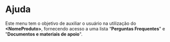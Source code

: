 # Ajuda

Este menu tem o objetivo de auxiliar o usuário na utilização do **\<NomeProduto>**, fornecendo acesso a uma lista “**Perguntas Frequentes**" e "**Documentos e materiais de apoio**".
